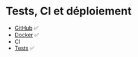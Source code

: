 # Tests, CI et déploiement

- [GitHub](github.md) ✅
- [Docker](docker.md) ✅
- CI
- [Tests](tests.md) ✅
